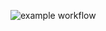 ![example workflow](https://github.com/Ker0s1n/hexlet_pytest/actions/workflows/hello-world.yml/badge.svg)
